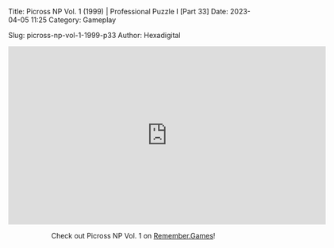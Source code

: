 Title: Picross NP Vol. 1 (1999) | Professional Puzzle I [Part 33]
Date: 2023-04-05 11:25
Category: Gameplay

Slug: picross-np-vol-1-1999-p33
Author: Hexadigital

<center><iframe src="https://www.youtube.com/embed/yESGbOL1L60?feature=oembed" allow="accelerometer; autoplay; encrypted-media; gyroscope; picture-in-picture" width="640" height="360" frameborder="0"></iframe>

Check out Picross NP Vol. 1 on [Remember.Games](https://remember.games/game/6791/picross-np-vol-1/)!</center>